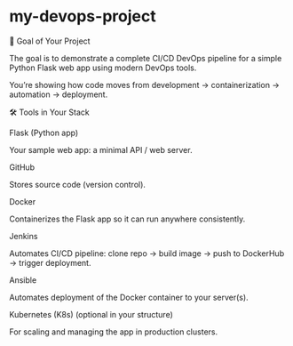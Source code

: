 # my-devops-project
🎯 Goal of Your Project

The goal is to demonstrate a complete CI/CD DevOps pipeline for a simple Python Flask web app using modern DevOps tools.

You’re showing how code moves from development → containerization → automation → deployment.

🛠️ Tools in Your Stack

Flask (Python app)

Your sample web app: a minimal API / web server.

GitHub

Stores source code (version control).

Docker

Containerizes the Flask app so it can run anywhere consistently.

Jenkins

Automates CI/CD pipeline: clone repo → build image → push to DockerHub → trigger deployment.

Ansible

Automates deployment of the Docker container to your server(s).

Kubernetes (K8s) (optional in your structure)

For scaling and managing the app in production clusters.
